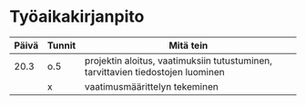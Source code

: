 # Työaikakirjanpito
Päivä | Tunnit | Mitä tein
------|--------|----------
20.3 | o.5 | projektin aloitus, vaatimuksiin tutustuminen, tarvittavien tiedostojen luominen
  || x | vaatimusmäärittelyn tekeminen
